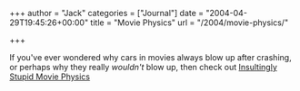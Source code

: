+++
author = "Jack"
categories = ["Journal"]
date = "2004-04-29T19:45:26+00:00"
title = "Movie Physics"
url = "/2004/movie-physics/"

+++

If you've ever wondered why cars in movies always blow up after crashing, or perhaps why they really _wouldn't_ blow up, then check out [Insultingly Stupid Movie Physics][1]

 [1]: http://www.intuitor.com/moviephysics/